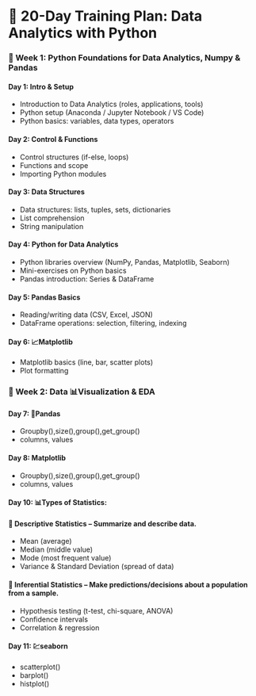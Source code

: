 # 📅 20-Day Training Plan: Data Analytics with Python  
### 📌 Week 1: Python Foundations for Data Analytics, Numpy & Pandas

#### Day 1: Intro & Setup
* Introduction to Data Analytics (roles, applications, tools)  
* Python setup (Anaconda / Jupyter Notebook / VS Code)  
* Python basics: variables, data types, operators

#### Day 2: Control & Functions
* Control structures (if-else, loops)  
* Functions and scope  
* Importing Python modules

#### Day 3: Data Structures
* Data structures: lists, tuples, sets, dictionaries  
* List comprehension  
* String manipulation

#### Day 4: Python for Data Analytics
* Python libraries overview (NumPy, Pandas, Matplotlib, Seaborn)  
* Mini-exercises on Python basics
* Pandas introduction: Series & DataFrame

#### Day 5: Pandas Basics
* Reading/writing data (CSV, Excel, JSON)
* DataFrame operations: selection, filtering, indexing

#### Day 6: 📈Matplotlib
* Matplotlib basics (line, bar, scatter plots)
* Plot formatting

### 📌 Week 2: Data 📊Visualization & EDA

#### Day 7: 🐼Pandas
* Groupby(),size(),group(),get_group()
* columns, values

#### Day 8: Matplotlib
* Groupby(),size(),group(),get_group()
* columns, values

#### Day 10: 📊Types of Statistics:
#### 📌 Descriptive Statistics – Summarize and describe data.
* Mean (average)
* Median (middle value)
* Mode (most frequent value)
* Variance & Standard Deviation (spread of data)

#### 📌 Inferential Statistics – Make predictions/decisions about a population from a sample.
* Hypothesis testing (t-test, chi-square, ANOVA)
* Confidence intervals
* Correlation & regression

#### Day 11: 💹seaborn
* scatterplot()
* barplot()
* histplot()
